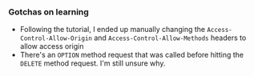 ### Gotchas on learning
- Following the tutorial, I ended up manually changing the `Access-Control-Allow-Origin` and `Access-Control-Allow-Methods` headers to allow access origin
- There's an `OPTION` method request  that was called before hitting the `DELETE` method  request. I'm still unsure why.
